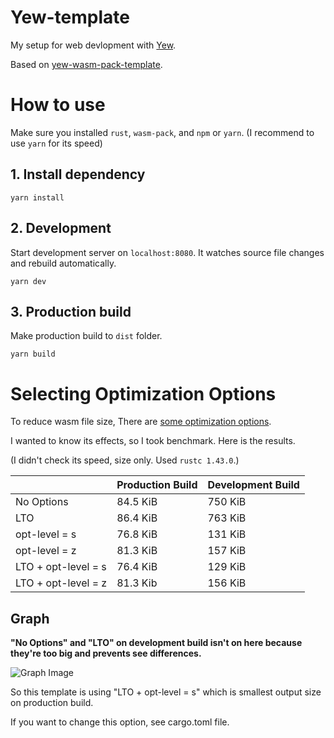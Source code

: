 # Yew-template

My setup for web devlopment with [Yew](https://github.com/yewstack/yew).

Based on [yew-wasm-pack-template](https://github.com/yewstack/yew-wasm-pack-template).

# How to use

Make sure you installed `rust`, `wasm-pack`, and `npm` or `yarn`.
(I recommend to use `yarn` for its speed)

## 1. Install dependency
```
yarn install
```

## 2. Development
Start development server on `localhost:8080`. It watches source file changes and rebuild automatically.
```
yarn dev
```

## 3. Production build
Make production build to `dist` folder.
```
yarn build
```


# Selecting Optimization Options

To reduce wasm file size, There are [some optimization options](https://rustwasm.github.io/docs/book/reference/code-size.html).

I wanted to know its effects, so I took benchmark. Here is the results.

(I didn't check its speed, size only. Used `rustc 1.43.0`.)

||Production Build|Development Build|
| - | - | - |
|No Options|84.5 KiB|750 KiB|
|LTO|86.4 KiB|763 KiB|
|opt-level = s|76.8 KiB|131 KiB|
|opt-level = z|81.3 KiB|157 KiB|
|LTO + opt-level = s|76.4 KiB|129 KiB|
|LTO + opt-level = z|81.3 Kib|156 KiB|


## Graph
**"No Options" and "LTO" on development build isn't on here because they're too big and prevents see differences.**

![Graph Image](https://imgur.com/RNpF4tw.png)

So this template is using "LTO + opt-level = s" which is smallest output size on production build.

If you want to change this option, see cargo.toml file.


